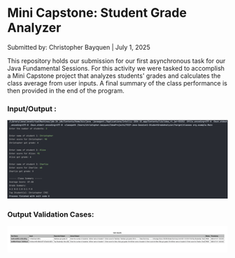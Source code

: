 # Mini Capstone: Student Grade Analyzer

Submitted by: Christopher Bayquen | July 1, 2025

This repository holds our submission for our first asynchronous task for our Java Fundamental Sessions. For this activity we were tasked to accomplish a Mini Capstone project that analyzes students' grades and calculates the class average from user inputs. A final summary of the class performance is then provided in the end of the program. 

### Input/Output :

![Sample Input/Output Screenshot](Sample-Input-Output.png)


### Output Validation Cases:
![Output Validation Cases](Sample-Output-Validation.png)